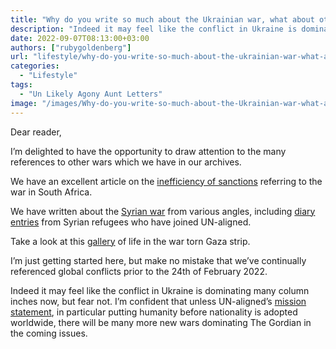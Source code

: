 ```yaml
---
title: "Why do you write so much about the Ukrainian war, what about other wars? | AskRuby"
description: "Indeed it may feel like the conflict in Ukraine is dominating many column inches now, but fear not. I’m confident that..."
date: 2022-09-07T08:13:00+03:00
authors: ["rubygoldenberg"]
url: "lifestyle/why-do-you-write-so-much-about-the-ukrainian-war-what-about-other-wars"
categories: 
  - "Lifestyle"
tags: 
  - "Un Likely Agony Aunt Letters"
image: "/images/Why-do-you-write-so-much-about-the-Ukrainian-war-what-about-other-wars_.jpg"
---
```


Dear reader,

I’m delighted to have the opportunity to draw attention to the many references to other wars which we have in our archives. 

We have an excellent article on the [inefficiency of sanctions](https://un-aligned.org/global-issues/the-sanctions-dilemma/) referring to the war in South Africa. 

We have written about the [Syrian war](https://un-aligned.org/global-issues/how-the-recent-conflicts-in-syria-could-shape-its-future/) from various angles, including [diary entries](https://un-aligned.org/global-issues/interview-with-a-syrian-refugee-in-arsal-camp-lebanon/) from Syrian refugees who have joined UN-aligned. 

Take a look at this [gallery](https://un-aligned.org/gallery/surviving-the-victory-life-in-the-war-torn-gaza-strip-in-pictures/) of life in the war torn Gaza strip. 

I’m just getting started here, but make no mistake that we’ve continually referenced global conflicts prior to the 24th of February 2022. 

Indeed it may feel like the conflict in Ukraine is dominating many column inches now, but fear not. I’m confident that unless UN-aligned’s [mission statement](https://un-aligned.org/our-manifesto/mission-statement-2/), in particular putting humanity before nationality is adopted worldwide, there will be many more new wars dominating The Gordian in the coming issues.
